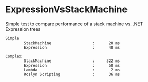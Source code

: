# ExpressionVsStackMachine

Simple test to compare performance of a stack machine vs. .NET Expression trees

```
Simple
        StackMachine                  :      20 ms
        Expression                    :      48 ms

Complex
        StackMachine                  :     322 ms
        Expression                    :      50 ms
        Lambda                        :       2 ms
        Roslyn Scripting              :      36 ms
```
